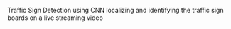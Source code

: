Traffic Sign Detection using CNN
localizing and identifying the traffic sign boards on a live streaming video
